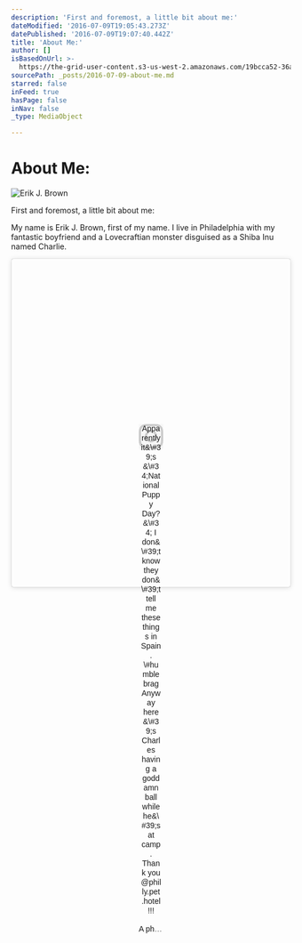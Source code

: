 ```yaml
---
description: 'First and foremost, a little bit about me:'
dateModified: '2016-07-09T19:05:43.273Z'
datePublished: '2016-07-09T19:07:40.442Z'
title: 'About Me:'
author: []
isBasedOnUrl: >-
  https://the-grid-user-content.s3-us-west-2.amazonaws.com/19bcca52-36ad-4367-b7d6-ada27be579fa.jpg
sourcePath: _posts/2016-07-09-about-me.md
starred: false
inFeed: true
hasPage: false
inNav: false
_type: MediaObject

---
```

# About Me:
![Erik J. Brown](https://the-grid-user-content.s3-us-west-2.amazonaws.com/19bcca52-36ad-4367-b7d6-ada27be579fa.jpg)

First and foremost, a little bit about me:

My name is Erik J. Brown, first of my name. I live in Philadelphia with my fantastic boyfriend and a Lovecraftian monster disguised as a Shiba Inu named Charlie.

<blockquote class="instagram-media" data-instgrm-captioned data-instgrm-version="7" style=" background:\#FFF; border:0; border-radius:3px; box-shadow:0 0 1px 0 rgba(0,0,0,0.5),0 1px 10px 0 rgba(0,0,0,0.15); margin: 1px; max-width:658px; padding:0; width:99.375%; width:-webkit-calc(100% - 2px); width:calc(100% - 2px);"\><div style="padding:8px;"\> <div style=" background:\#F8F8F8; line-height:0; margin-top:40px; padding:54.1466346154% 0; text-align:center; width:100%;"\> <div style=" background:url(data:image/png;base64,iVBORw0KGgoAAAANSUhEUgAAACwAAAAsCAMAAAApWqozAAAABGdBTUEAALGPC/xhBQAAAAFzUkdCAK7OHOkAAAAMUExURczMzPf399fX1+bm5mzY9AMAAADiSURBVDjLvZXbEsMgCES5/P8/t9FuRVCRmU73JWlzosgSIIZURCjo/ad+EQJJB4Hv8BFt+IDpQoCx1wjOSBFhh2XssxEIYn3ulI/6MNReE07UIWJEv8UEOWDS88LY97kqyTliJKKtuYBbruAyVh5wOHiXmpi5we58Ek028czwyuQdLKPG1Bkb4NnM+VeAnfHqn1k4+GPT6uGQcvu2h2OVuIf/gWUFyy8OWEpdyZSa3aVCqpVoVvzZZ2VTnn2wU8qzVjDDetO90GSy9mVLqtgYSy231MxrY6I2gGqjrTY0L8fxCxfCBbhWrsYYAAAAAElFTkSuQmCC); display:block; height:44px; margin:0 auto -44px; position:relative; top:-22px; width:44px;"\></div\></div\> <p style=" margin:8px 0 0 0; padding:0 4px;"\> <a href="https://www.instagram.com/p/BDT87KzFrgs/" style=" color:\#000; font-family:Arial,sans-serif; font-size:14px; font-style:normal; font-weight:normal; line-height:17px; text-decoration:none; word-wrap:break-word;" target="\_blank"\>Apparently it&\#39;s &\#34;National Puppy Day?&\#34; I don&\#39;t know they don&\#39;t tell me these things in Spain. \#humblebrag Anyway here&\#39;s Charles having a goddamn ball while he&\#39;s at camp. Thank you @philly.pet.hotel !!!</a\></p\> <p style=" color:\#c9c8cd; font-family:Arial,sans-serif; font-size:14px; line-height:17px; margin-bottom:0; margin-top:8px; overflow:hidden; padding:8px 0 7px; text-align:center; text-overflow:ellipsis; white-space:nowrap;"\>A photo posted by Erik J. Brown (@erikjb) on <time style=" font-family:Arial,sans-serif; font-size:14px; line-height:17px;" datetime="2016-03-23T22:08:22+00:00"\>Mar 23, 2016 at 3:08pm PDT</time\></p\></div\></blockquote\> <script async defer src="//platform.instagram.com/en\_US/embeds.js"\></script\>

I write. Mainly about things that go bump in the night or try to kill you when you least suspect it... But we have fun!

Recently I've realized that if I was around in the 70's I would have been a HUGE fan of disco... and I'm not embarrassed by that fact.